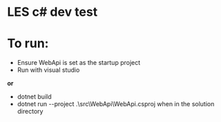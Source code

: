 # LES c# dev test

# To run:
  - Ensure WebApi is set as the startup project
  - Run with visual studio
    
   **or**
  - dotnet build
  - dotnet run --project .\src\WebApi\WebApi.csproj when in the solution directory
